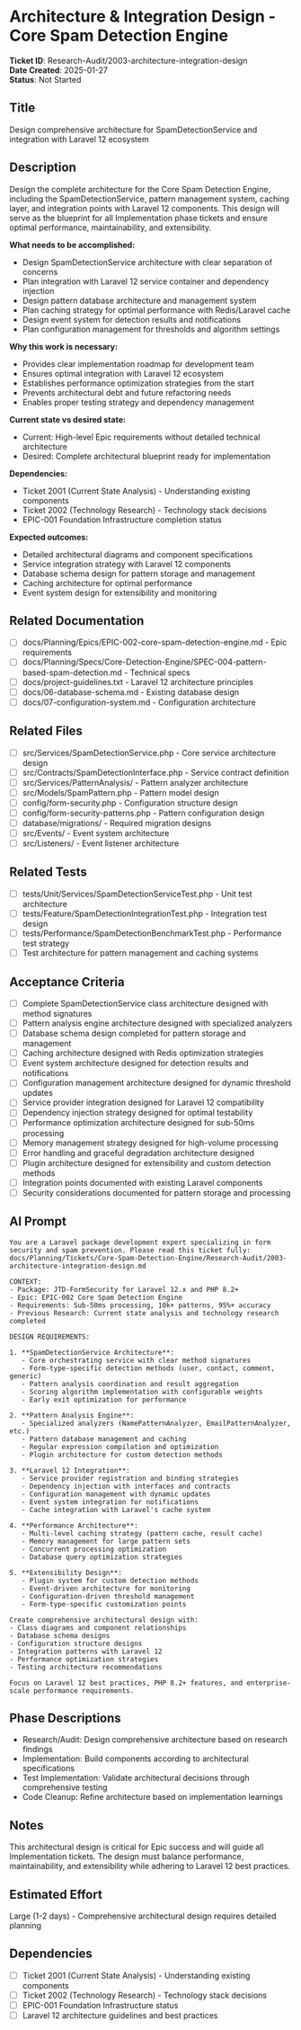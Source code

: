 # Architecture & Integration Design - Core Spam Detection Engine

**Ticket ID**: Research-Audit/2003-architecture-integration-design  
**Date Created**: 2025-01-27  
**Status**: Not Started

## Title
Design comprehensive architecture for SpamDetectionService and integration with Laravel 12 ecosystem

## Description
Design the complete architecture for the Core Spam Detection Engine, including the SpamDetectionService, pattern management system, caching layer, and integration points with Laravel 12 components. This design will serve as the blueprint for all Implementation phase tickets and ensure optimal performance, maintainability, and extensibility.

**What needs to be accomplished:**
- Design SpamDetectionService architecture with clear separation of concerns
- Plan integration with Laravel 12 service container and dependency injection
- Design pattern database architecture and management system
- Plan caching strategy for optimal performance with Redis/Laravel cache
- Design event system for detection results and notifications
- Plan configuration management for thresholds and algorithm settings

**Why this work is necessary:**
- Provides clear implementation roadmap for development team
- Ensures optimal integration with Laravel 12 ecosystem
- Establishes performance optimization strategies from the start
- Prevents architectural debt and future refactoring needs
- Enables proper testing strategy and dependency management

**Current state vs desired state:**
- Current: High-level Epic requirements without detailed technical architecture
- Desired: Complete architectural blueprint ready for implementation

**Dependencies:**
- Ticket 2001 (Current State Analysis) - Understanding existing components
- Ticket 2002 (Technology Research) - Technology stack decisions
- EPIC-001 Foundation Infrastructure completion status

**Expected outcomes:**
- Detailed architectural diagrams and component specifications
- Service integration strategy with Laravel 12 components
- Database schema design for pattern storage and management
- Caching architecture for optimal performance
- Event system design for extensibility and monitoring

## Related Documentation
- [ ] docs/Planning/Epics/EPIC-002-core-spam-detection-engine.md - Epic requirements
- [ ] docs/Planning/Specs/Core-Detection-Engine/SPEC-004-pattern-based-spam-detection.md - Technical specs
- [ ] docs/project-guidelines.txt - Laravel 12 architecture principles
- [ ] docs/06-database-schema.md - Existing database design
- [ ] docs/07-configuration-system.md - Configuration architecture

## Related Files
- [ ] src/Services/SpamDetectionService.php - Core service architecture design
- [ ] src/Contracts/SpamDetectionInterface.php - Service contract definition
- [ ] src/Services/PatternAnalysis/ - Pattern analyzer architecture
- [ ] src/Models/SpamPattern.php - Pattern model design
- [ ] config/form-security.php - Configuration structure design
- [ ] config/form-security-patterns.php - Pattern configuration design
- [ ] database/migrations/ - Required migration designs
- [ ] src/Events/ - Event system architecture
- [ ] src/Listeners/ - Event listener architecture

## Related Tests
- [ ] tests/Unit/Services/SpamDetectionServiceTest.php - Unit test architecture
- [ ] tests/Feature/SpamDetectionIntegrationTest.php - Integration test design
- [ ] tests/Performance/SpamDetectionBenchmarkTest.php - Performance test strategy
- [ ] Test architecture for pattern management and caching systems

## Acceptance Criteria
- [ ] Complete SpamDetectionService class architecture designed with method signatures
- [ ] Pattern analysis engine architecture designed with specialized analyzers
- [ ] Database schema design completed for pattern storage and management
- [ ] Caching architecture designed with Redis optimization strategies
- [ ] Event system architecture designed for detection results and notifications
- [ ] Configuration management architecture designed for dynamic threshold updates
- [ ] Service provider integration designed for Laravel 12 compatibility
- [ ] Dependency injection strategy designed for optimal testability
- [ ] Performance optimization architecture designed for sub-50ms processing
- [ ] Memory management strategy designed for high-volume processing
- [ ] Error handling and graceful degradation architecture designed
- [ ] Plugin architecture designed for extensibility and custom detection methods
- [ ] Integration points documented with existing Laravel components
- [ ] Security considerations documented for pattern storage and processing

## AI Prompt
```
You are a Laravel package development expert specializing in form security and spam prevention. Please read this ticket fully: docs/Planning/Tickets/Core-Spam-Detection-Engine/Research-Audit/2003-architecture-integration-design.md

CONTEXT:
- Package: JTD-FormSecurity for Laravel 12.x and PHP 8.2+
- Epic: EPIC-002 Core Spam Detection Engine
- Requirements: Sub-50ms processing, 10k+ patterns, 95%+ accuracy
- Previous Research: Current state analysis and technology research completed

DESIGN REQUIREMENTS:

1. **SpamDetectionService Architecture**:
   - Core orchestrating service with clear method signatures
   - Form-type-specific detection methods (user, contact, comment, generic)
   - Pattern analysis coordination and result aggregation
   - Scoring algorithm implementation with configurable weights
   - Early exit optimization for performance

2. **Pattern Analysis Engine**:
   - Specialized analyzers (NamePatternAnalyzer, EmailPatternAnalyzer, etc.)
   - Pattern database management and caching
   - Regular expression compilation and optimization
   - Plugin architecture for custom detection methods

3. **Laravel 12 Integration**:
   - Service provider registration and binding strategies
   - Dependency injection with interfaces and contracts
   - Configuration management with dynamic updates
   - Event system integration for notifications
   - Cache integration with Laravel's cache system

4. **Performance Architecture**:
   - Multi-level caching strategy (pattern cache, result cache)
   - Memory management for large pattern sets
   - Concurrent processing optimization
   - Database query optimization strategies

5. **Extensibility Design**:
   - Plugin system for custom detection methods
   - Event-driven architecture for monitoring
   - Configuration-driven threshold management
   - Form-type-specific customization points

Create comprehensive architectural design with:
- Class diagrams and component relationships
- Database schema designs
- Configuration structure designs
- Integration patterns with Laravel 12
- Performance optimization strategies
- Testing architecture recommendations

Focus on Laravel 12 best practices, PHP 8.2+ features, and enterprise-scale performance requirements.
```

## Phase Descriptions
- Research/Audit: Design comprehensive architecture based on research findings
- Implementation: Build components according to architectural specifications
- Test Implementation: Validate architectural decisions through comprehensive testing
- Code Cleanup: Refine architecture based on implementation learnings

## Notes
This architectural design is critical for Epic success and will guide all Implementation tickets. The design must balance performance, maintainability, and extensibility while adhering to Laravel 12 best practices.

## Estimated Effort
Large (1-2 days) - Comprehensive architectural design requires detailed planning

## Dependencies
- [ ] Ticket 2001 (Current State Analysis) - Understanding existing components
- [ ] Ticket 2002 (Technology Research) - Technology stack decisions
- [ ] EPIC-001 Foundation Infrastructure status
- [ ] Laravel 12 architecture guidelines and best practices
